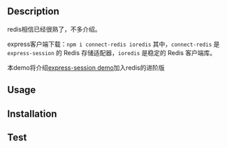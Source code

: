 ## Description

redis相信已经很熟了，不多介绍。

express客户端下载：`npm i connect-redis ioredis`
其中，`connect-redis` 是 `express-session` 的 Redis 存储适配器，`ioredis` 是稳定的 Redis 客户端库。

本demo将介绍[express-session demo](../express-session)加入redis的进阶版

## Usage

## Installation

## Test

